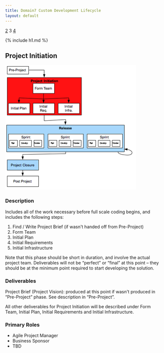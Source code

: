 ```yaml
---
title: Domain7 Custom Development Lifecycle
layout: default
---
```


[2](2.html) 3 [4](4.html)

{% include h1.md %}

## Project Initiation

![Figure 3](../images/lifecycle/3.png)

### Description

Includes all of the work necessary before full scale coding begins, and includes the following steps:

1.  Find / Write Project Brief (if wasn't handed off from Pre-Project)
2.  Form Team
3.  Initial Plan
4.  Initial Requirements
5.  Initial Infrastructure

Note that this phase should be short in duration, and involve the actual project team.  Deliverables will not be “perfect” or “final” at this point – they should be at the minimum point required to start developing the solution.

### Deliverables

Project Brief (Project Vision):  produced at this point if wasn't produced in “Pre-Project” phase.  See description in “Pre-Project”.

All other deliverables for Project Initiation will be described under Form Team, Initial Plan, Initial Requirements and Initial Infrastructure.

### Primary Roles 

* Agile Project Manager
* Business Sponsor
* TBD
